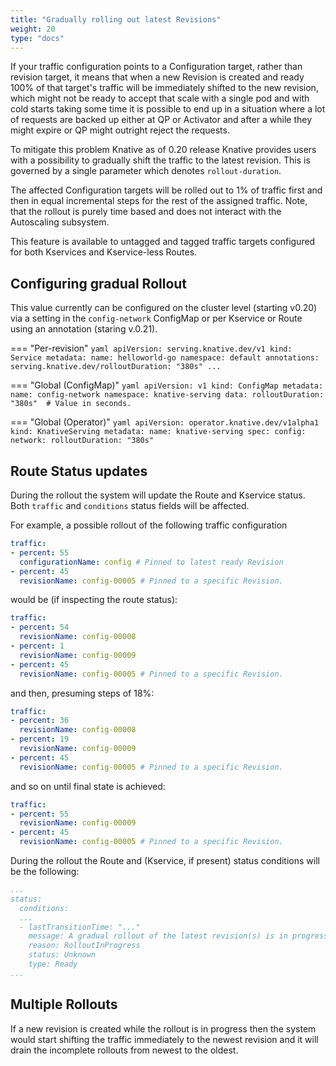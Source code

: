 ```yaml
---
title: "Gradually rolling out latest Revisions"
weight: 20
type: "docs"
---
```


If your traffic configuration points to a Configuration target, rather than revision target, it means that when a new Revision is created and ready 100% of that target's traffic will be immediately shifted to the new revision, which might not be ready to accept that scale with a single pod and with cold starts taking some time it is possible to end up in a situation where a lot of requests are backed up either at QP or Activator and after a while they might expire or QP might outright reject the requests.

To mitigate this problem Knative as of 0.20 release Knative provides users with a possibility to gradually shift the traffic to the latest revision.
This is governed by a single parameter which denotes `rollout-duration`.

The affected Configuration targets will be rolled out to 1% of traffic first and then in equal incremental steps for the rest of the assigned traffic. Note, that the rollout is purely time based and does not interact with the Autoscaling subsystem.


This feature is available to untagged and tagged traffic targets configured for both  Kservices and Kservice-less Routes.


## Configuring gradual Rollout

This value currently can be configured on the cluster level (starting v0.20) via a setting in the `config-network` ConfigMap or per Kservice or Route using an annotation (staring v.0.21).


=== "Per-revision"
    ```yaml
    apiVersion: serving.knative.dev/v1
    kind: Service
    metadata:
      name: helloworld-go
      namespace: default
      annotations:
        serving.knative.dev/rolloutDuration: "380s"
    ...
    ```

=== "Global (ConfigMap)"
    ```yaml
    apiVersion: v1
    kind: ConfigMap
    metadata:
     name: config-network
     namespace: knative-serving
    data:
      rolloutDuration: "380s"  # Value in seconds.
    ```

=== "Global (Operator)"
    ```yaml
    apiVersion: operator.knative.dev/v1alpha1
    kind: KnativeServing
    metadata:
      name: knative-serving
    spec:
      config:
        network:
           rolloutDuration: "380s"
    ```






## Route Status updates

During the rollout the system will update the Route and Kservice status. Both `traffic` and `conditions` status fields will be affected.

For example, a possible rollout of the following traffic configuration

```yaml
traffic:
- percent: 55
  configurationName: config # Pinned to latest ready Revision
- percent: 45
  revisionName: config-00005 # Pinned to a specific Revision.
```

would be (if inspecting the route status):
```yaml
traffic:
- percent: 54
  revisionName: config-00008
- percent: 1
  revisionName: config-00009
- percent: 45
  revisionName: config-00005 # Pinned to a specific Revision.
```

and then, presuming steps of 18%:

```yaml
traffic:
- percent: 36
  revisionName: config-00008
- percent: 19
  revisionName: config-00009
- percent: 45
  revisionName: config-00005 # Pinned to a specific Revision.
```

and so on until final state is achieved:

```yaml
traffic:
- percent: 55
  revisionName: config-00009
- percent: 45
  revisionName: config-00005 # Pinned to a specific Revision.
```

During the rollout the Route and (Kservice, if present) status conditions will be the following:

```yaml
...
status:
  conditions:
  ...
  - lastTransitionTime: "..."
    message: A gradual rollout of the latest revision(s) is in progress.
    reason: RolloutInProgress
    status: Unknown
    type: Ready
...
```

## Multiple Rollouts

If a new revision is created while the rollout is in progress then the system would start shifting the traffic immediately to the newest revision and it will drain the incomplete rollouts from newest to the oldest.
